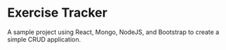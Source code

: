 # Exercise Tracker

A sample project using React, Mongo, NodeJS, and Bootstrap to create a simple CRUD application.
